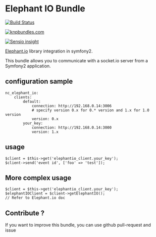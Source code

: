 # Elephant IO Bundle

[![Build Status](https://travis-ci.org/nchaulet/ElephantIOBundle.png)](https://travis-ci.org/nchaulet/ElephantIOBundle)

[![knpbundles.com](http://knpbundles.com/nchaulet/ElephantIOBundle/badge)](http://knpbundles.com/nchaulet/ElephantIOBundle)

[![Sensio insight](https://insight.sensiolabs.com/projects/95656013-0bba-426c-90be-07a3b88a5eb6/mini.png)](https://insight.sensiolabs.com/projects/95656013-0bba-426c-90be-07a3b88a5eb6)

[Elephant.io](https://github.com/Wisembly/elephant.io) library integration in symfony2.

This bundle allows you to communicate with a socket.io server from a Symfony2 application.

## configuration sample

	nc_elephant_io:
	    clients:
	        default:
	            connection: http://192.168.0.14:3006
	            # specify version 0.x for 0.* version and 1.x for 1.0 version
	            version: 0.x 
	        your_key:
	            connection: http://192.168.0.14:3000
	            version: 1.x

## usage

	$client = $this->get('elephantio_client.your_key');
    $client->send('event id', ['foo' => 'test']);

## More complex usage

	$client = $this->get('elephantio_client.your_key');
	$elephantIOClient = $client->getElephantIO();
	// Refer to Elephant.io doc

## Contribute ? 

If you want to improve this bundle, you can use github pull-request and issue
